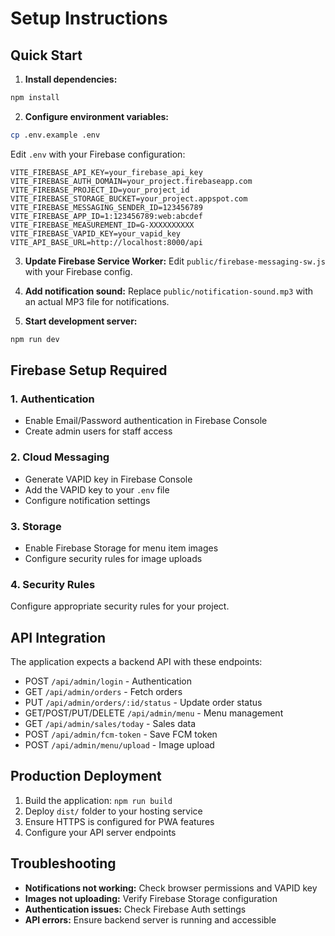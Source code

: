 # Setup Instructions

## Quick Start

1. **Install dependencies:**
```bash
npm install
```

2. **Configure environment variables:**
```bash
cp .env.example .env
```

Edit `.env` with your Firebase configuration:
```env
VITE_FIREBASE_API_KEY=your_firebase_api_key
VITE_FIREBASE_AUTH_DOMAIN=your_project.firebaseapp.com
VITE_FIREBASE_PROJECT_ID=your_project_id
VITE_FIREBASE_STORAGE_BUCKET=your_project.appspot.com
VITE_FIREBASE_MESSAGING_SENDER_ID=123456789
VITE_FIREBASE_APP_ID=1:123456789:web:abcdef
VITE_FIREBASE_MEASUREMENT_ID=G-XXXXXXXXXX
VITE_FIREBASE_VAPID_KEY=your_vapid_key
VITE_API_BASE_URL=http://localhost:8000/api
```

3. **Update Firebase Service Worker:**
Edit `public/firebase-messaging-sw.js` with your Firebase config.

4. **Add notification sound:**
Replace `public/notification-sound.mp3` with an actual MP3 file for notifications.

5. **Start development server:**
```bash
npm run dev
```

## Firebase Setup Required

### 1. Authentication
- Enable Email/Password authentication in Firebase Console
- Create admin users for staff access

### 2. Cloud Messaging
- Generate VAPID key in Firebase Console
- Add the VAPID key to your `.env` file
- Configure notification settings

### 3. Storage
- Enable Firebase Storage for menu item images
- Configure security rules for image uploads

### 4. Security Rules
Configure appropriate security rules for your project.

## API Integration

The application expects a backend API with these endpoints:
- POST `/api/admin/login` - Authentication
- GET `/api/admin/orders` - Fetch orders
- PUT `/api/admin/orders/:id/status` - Update order status
- GET/POST/PUT/DELETE `/api/admin/menu` - Menu management
- GET `/api/admin/sales/today` - Sales data
- POST `/api/admin/fcm-token` - Save FCM token
- POST `/api/admin/menu/upload` - Image upload

## Production Deployment

1. Build the application: `npm run build`
2. Deploy `dist/` folder to your hosting service
3. Ensure HTTPS is configured for PWA features
4. Configure your API server endpoints

## Troubleshooting

- **Notifications not working:** Check browser permissions and VAPID key
- **Images not uploading:** Verify Firebase Storage configuration
- **Authentication issues:** Check Firebase Auth settings
- **API errors:** Ensure backend server is running and accessible